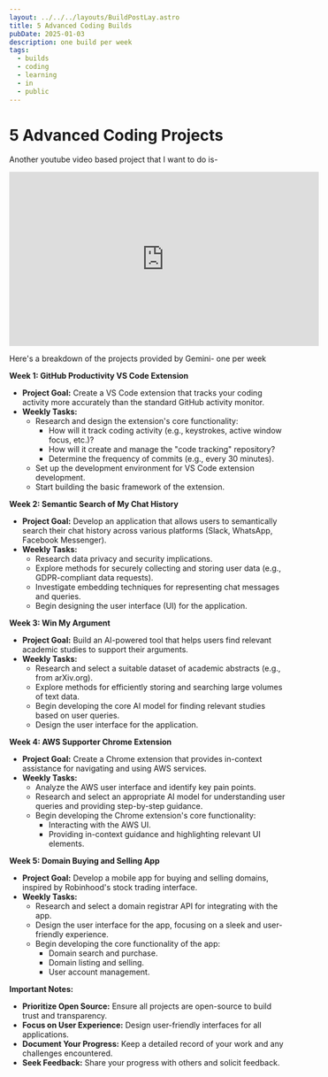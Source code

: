 ```yaml
---
layout: ../../../layouts/BuildPostLay.astro
title: 5 Advanced Coding Builds
pubDate: 2025-01-03
description: one build per week
tags:
  - builds
  - coding
  - learning
  - in
  - public
---
```

# 5 Advanced Coding Projects

Another youtube video based project that I want to do is- 

<iframe width="560" height="315" src="https://www.youtube.com/embed/JSTUtRQ8Hwc?si=H_Nh_KLC6l0ivpGv" title="YouTube video player" frameborder="0" allow="accelerometer; autoplay; clipboard-write; encrypted-media; gyroscope; picture-in-picture; web-share" referrerpolicy="strict-origin-when-cross-origin" allowfullscreen></iframe>

Here's a breakdown of the projects provided by Gemini- one per week

**Week 1: GitHub Productivity VS Code Extension**

- **Project Goal:** Create a VS Code extension that tracks your coding activity more accurately than the standard GitHub activity monitor.
- **Weekly Tasks:**
    - Research and design the extension's core functionality:
        - How will it track coding activity (e.g., keystrokes, active window focus, etc.)?
        - How will it create and manage the "code tracking" repository?
        - Determine the frequency of commits (e.g., every 30 minutes).
    - Set up the development environment for VS Code extension development.
    - Start building the basic framework of the extension.

**Week 2: Semantic Search of My Chat History**

- **Project Goal:** Develop an application that allows users to semantically search their chat history across various platforms (Slack, WhatsApp, Facebook Messenger).
- **Weekly Tasks:**
    - Research data privacy and security implications.
    - Explore methods for securely collecting and storing user data (e.g., GDPR-compliant data requests).
    - Investigate embedding techniques for representing chat messages and queries.
    - Begin designing the user interface (UI) for the application.

**Week 3: Win My Argument**

- **Project Goal:** Build an AI-powered tool that helps users find relevant academic studies to support their arguments.
- **Weekly Tasks:**
    - Research and select a suitable dataset of academic abstracts (e.g., from arXiv.org).
    - Explore methods for efficiently storing and searching large volumes of text data.
    - Begin developing the core AI model for finding relevant studies based on user queries.
    - Design the user interface for the application.

**Week 4: AWS Supporter Chrome Extension**

- **Project Goal:** Create a Chrome extension that provides in-context assistance for navigating and using AWS services.
- **Weekly Tasks:**
    - Analyze the AWS user interface and identify key pain points.
    - Research and select an appropriate AI model for understanding user queries and providing step-by-step guidance.
    - Begin developing the Chrome extension's core functionality:
        - Interacting with the AWS UI.
        - Providing in-context guidance and highlighting relevant UI elements.

**Week 5: Domain Buying and Selling App**

- **Project Goal:** Develop a mobile app for buying and selling domains, inspired by Robinhood's stock trading interface.
- **Weekly Tasks:**
    - Research and select a domain registrar API for integrating with the app.
    - Design the user interface for the app, focusing on a sleek and user-friendly experience.
    - Begin developing the core functionality of the app:
        - Domain search and purchase.
        - Domain listing and selling.
        - User account management.

**Important Notes:**

- **Prioritize Open Source:** Ensure all projects are open-source to build trust and transparency.
- **Focus on User Experience:** Design user-friendly interfaces for all applications.
- **Document Your Progress:** Keep a detailed record of your work and any challenges encountered.
- **Seek Feedback:** Share your progress with others and solicit feedback.



## 